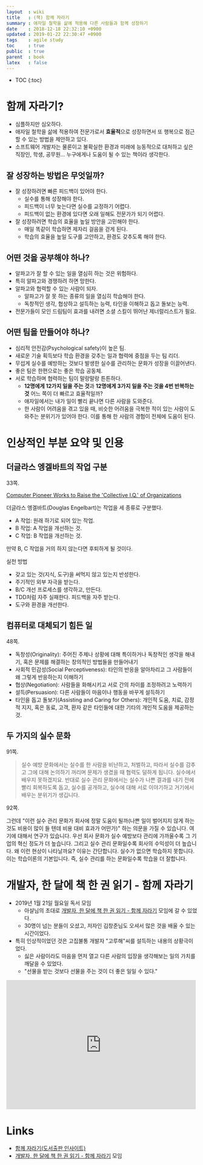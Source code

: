 ```yaml
---
layout  : wiki
title   : (책) 함께 자라기
summary : 애자일 철학을 삶에 적용해 다른 사람들과 함께 성장하기
date    : 2018-12-18 22:32:10 +0900
updated : 2019-01-22 22:30:47 +0900
tags    : agile study
toc     : true
public  : true
parent  : book
latex   : false
---
```

* TOC
{:toc}

# 함께 자라기?

* 심플하지만 심오하다.
* 애자일 철학을 삶에 적용하여 전문가로서 **효율적**으로 성장하면서 또 행복으로 점근할 수 있는 방법을 제안하고 있다.
* 소프트웨어 개발자는 물론이고 불확실한 환경과 미래에 능동적으로 대처하고 싶은 직장인, 학생, 공무원... 누구에게나 도움이 될 수 있는 책이라 생각한다.

## 잘 성장하는 방법은 무엇일까?

* 잘 성장하려면 빠른 피드백이 있어야 한다.
    * 실수를 통해 성장해야 한다.
    * 피드백이 너무 늦는다면 실수를 교정하기 어렵다.
    * 피드백이 없는 환경에 있다면 오래 일해도 전문가가 되기 어렵다.
* 잘 성장하려면 학습의 효율을 높일 방안을 고민해야 한다.
    * 매일 똑같이 학습하면 제자리 걸음을 걷게 된다.
    * 학습의 효율을 높일 도구를 고안하고, 환경도 갖추도록 해야 한다.

## 어떤 것을 공부해야 하나?

* 알파고가 잘 할 수 있는 일을 열심히 하는 것은 위험하다.
* 특히 알파고와 경쟁하려 하면 망한다.
* 알파고와 협력할 수 있는 사람이 되자.
    * 알파고가 잘 못 하는 종류의 일을 열심히 학습해야 한다.
    * 독창적인 생각, 협상하고 설득하는 능력, 타인을 이해하고 돕고 돌보는 능력.
* 전문가들이 모인 드림팀이 효과를 내려면 소셜 스킬이 뛰어난 제너럴리스트가 필요.

## 어떤 팀을 만들어야 하나?

* 심리적 안전감(Psychological safety)이 높은 팀.
* 새로운 기술 획득보다 학습 환경을 갖추는 일과 협력에 중점을 두는 팀 리더.
* 무섭게 실수를 예방하는 것보다 발생한 실수를 관리하는 문화가 성장을 이끌어낸다.
* 좋은 팀은 한편으로는 좋은 학습 공동체.
* 서로 학습하며 협력하는 팀이 말랑말랑 튼튼하다.
    * **12명에게 12가지 일을 주는 것**과 **12명에게 3가지 일을 주는 것을 4번 반복하는 것** 어느 쪽이 더 빠르고 효율적일까?
    * 애자일에서는 내가 일이 빨리 끝나면 다른 사람을 도와준다.
    * 한 사람이 어려움을 겪고 있을 때, 비슷한 어려움을 극복한 적이 있는 사람이 도와주는 분위기가 있어야 한다. 이를 통해 한 사람의 경험이 전체에 도움이 된다.

# 인상적인 부분 요약 및 인용

## 더글라스 엥겔바트의 작업 구분

33쪽.

[Computer Pioneer Works to Raise the 'Collective I.Q.' of Organizations](https://archive.nytimes.com/www.nytimes.com/library/cyber/digicom/1007digicom.html )

더글라스 엥겔바트(Douglas Engelbart)는 작업을 세 종류로 구분했다.

* A 작업: 원래 하기로 되어 있는 작업.
* B 작업: A 작업을 개선하는 것.
* C 작업: B 작업을 개선하는 것.

만약 B, C 작업을 거의 하지 않는다면 후퇴하게 될 것이다.

실천 방법

* 갖고 있는 것(지식, 도구)을 써먹지 않고 있는지 반성한다.
* 주기적인 외부 자극을 받는다.
* B/C 개선 프로세스를 생각하고, 만든다.
* TDD처럼 자주 실패한다. 피드백을 자주 받는다.
* 도구와 환경을 개선한다.

## 컴퓨터로 대체되기 힘든 일

48쪽.

>
* 독창성(Originality): 주어진 주제나 상황에 대해 특이하거나 독창적인 생각을 해내기, 혹은 문제를 해결하는 창의적인 방법들을 만들어내기
* 사회적 민감성(Social Perceptiveness): 타인의 반응을 알아차리고 그 사람들이 왜 그렇게 반응하는지 이해하기
* 협상(Negotiation): 사람들을 화해시키고 서로 간의 차이를 조정하려고 노력하기
* 설득(Persuasion): 다른 사람들이 마음이나 행동을 바꾸게 설득하기
* 타인을 돕고 돌보기(Assisting and Caring for Others): 개인적 도움, 치료, 감정적 지지, 혹은 동료, 고객, 환자 같은 타인들에 대한 기타의 개인적 도움을 제공하는 것.

## 두 가지의 실수 문화

91쪽.

> 실수 예방 문화에서는 실수를 한 사람을 비난하고, 처벌하고,
따라서 실수를 감추고 그에 대해 논의하기 꺼리며 문제가 생겼을 때 협력도 덜하게 됩니다.
실수에서 배우지 못하겠지요.
반대로 실수 관리 문화에서는 실수가 나쁜 결과를 내기 전에 빨리 회복하도록 돕고,
실수를 공개하고, 실수에 대해 서로 이야기하고 거기에서 배우는 분위기가 생깁니다.

92쪽.

>
그런데 "이런 실수 관리 문화가 회사에 정말 도움이 될까(나쁜 일이 벌어지지 않게 하는 것도 비용이 많이 들 텐데 비용 대비 효과가 어떤가)" 하는 의문을 가질 수 있습니다.
여기에 대해서 연구가 있습니다. 우선 회사 문화가 실수 예방보다 관리에 가까울수록 그 기업의 혁신 정도가 더 높습니다.
그리고 실수 관리 문화일수록 회사의 수익성이 더 높습니다.
왜 이런 현상이 나타날까요? 이유는 간단합니다.
실수가 없으면 학습하지 못합니다.
이는 학습이론의 기본입니다.
즉, 실수 관리를 하는 문화일수록 학습을 더 잘합니다.


# 개발자, 한 달에 책 한 권 읽기 - 함께 자라기

* 2019년 1월 21일 월요일 독서 모임
    * 아샬님의 초대로 [개발자, 한 달에 책 한 권 읽기 - 함께 자라기](https://www.facebook.com/events/212947969654181/ ) 모임에 갈 수 있었다.
    * 30명이 넘는 분들이 오셨고, 저자인 김창준님도 오셔서 많은 것을 배울 수 있는 시간이었다.
* 특히 인상적이었던 것은 고집불통 개발자 "고루해"씨를 설득하는 내용의 상황극이었다.
    * 싫은 사람이라도 마음을 먼저 열고 다른 사람의 입장을 생각해보는 일의 가치를 깨달을 수 있었다.
    * "선물을 받는 것보다 선물을 주는 것이 더 좋은 일일 수 있다."

<iframe src="https://www.facebook.com/plugins/post.php?href=https%3A%2F%2Fwww.facebook.com%2Fdev.reader%2Fposts%2F2120420034663222&width=500" width="500" height="341" style="border:none;overflow:hidden" scrolling="no" frameborder="0" allowTransparency="true" allow="encrypted-media"></iframe>

# Links

* [함께 자라기(도서출판 인사이트)](http://www.insightbook.co.kr/13227 )
* [개발자, 한 달에 책 한 권 읽기 - 함께 자라기](https://www.facebook.com/events/212947969654181/ ) 모임
